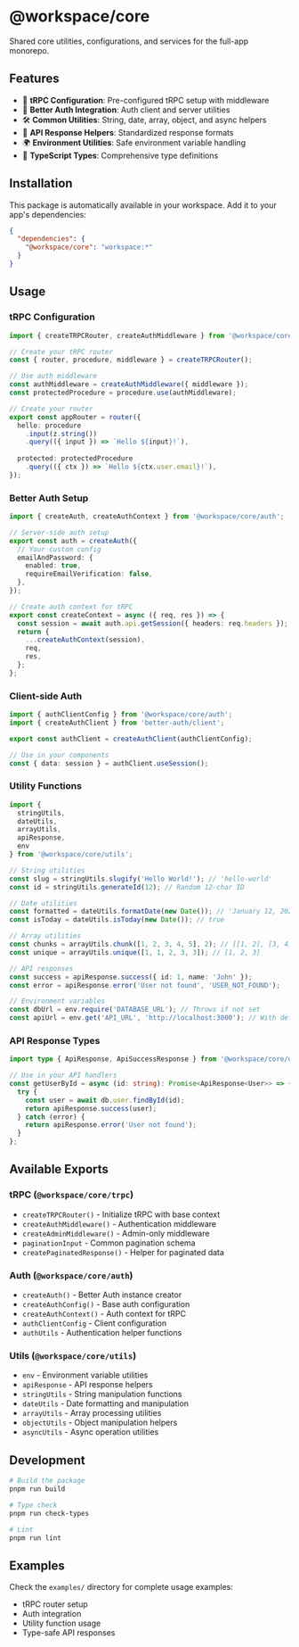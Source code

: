 # @workspace/core

Shared core utilities, configurations, and services for the full-app monorepo.

## Features

- 🔧 **tRPC Configuration**: Pre-configured tRPC setup with middleware
- 🔐 **Better Auth Integration**: Auth client and server utilities
- 🛠️ **Common Utilities**: String, date, array, object, and async helpers
- 📡 **API Response Helpers**: Standardized response formats
- 🌍 **Environment Utilities**: Safe environment variable handling
- 📝 **TypeScript Types**: Comprehensive type definitions

## Installation

This package is automatically available in your workspace. Add it to your app's dependencies:

```json
{
  "dependencies": {
    "@workspace/core": "workspace:*"
  }
}
```

## Usage

### tRPC Configuration

```typescript
import { createTRPCRouter, createAuthMiddleware } from '@workspace/core/trpc';

// Create your tRPC router
const { router, procedure, middleware } = createTRPCRouter();

// Use auth middleware
const authMiddleware = createAuthMiddleware({ middleware });
const protectedProcedure = procedure.use(authMiddleware);

// Create your router
export const appRouter = router({
  hello: procedure
    .input(z.string())
    .query(({ input }) => `Hello ${input}!`),
    
  protected: protectedProcedure
    .query(({ ctx }) => `Hello ${ctx.user.email}!`),
});
```

### Better Auth Setup

```typescript
import { createAuth, createAuthContext } from '@workspace/core/auth';

// Server-side auth setup
export const auth = createAuth({
  // Your custom config
  emailAndPassword: {
    enabled: true,
    requireEmailVerification: false,
  },
});

// Create auth context for tRPC
export const createContext = async ({ req, res }) => {
  const session = await auth.api.getSession({ headers: req.headers });
  return {
    ...createAuthContext(session),
    req,
    res,
  };
};
```

### Client-side Auth

```typescript
import { authClientConfig } from '@workspace/core/auth';
import { createAuthClient } from 'better-auth/client';

export const authClient = createAuthClient(authClientConfig);

// Use in your components
const { data: session } = authClient.useSession();
```

### Utility Functions

```typescript
import { 
  stringUtils, 
  dateUtils, 
  arrayUtils, 
  apiResponse,
  env 
} from '@workspace/core/utils';

// String utilities
const slug = stringUtils.slugify('Hello World!'); // 'hello-world'
const id = stringUtils.generateId(12); // Random 12-char ID

// Date utilities
const formatted = dateUtils.formatDate(new Date()); // 'January 12, 2025'
const isToday = dateUtils.isToday(new Date()); // true

// Array utilities
const chunks = arrayUtils.chunk([1, 2, 3, 4, 5], 2); // [[1, 2], [3, 4], [5]]
const unique = arrayUtils.unique([1, 1, 2, 3, 3]); // [1, 2, 3]

// API responses
const success = apiResponse.success({ id: 1, name: 'John' });
const error = apiResponse.error('User not found', 'USER_NOT_FOUND');

// Environment variables
const dbUrl = env.require('DATABASE_URL'); // Throws if not set
const apiUrl = env.get('API_URL', 'http://localhost:3000'); // With default
```

### API Response Types

```typescript
import type { ApiResponse, ApiSuccessResponse } from '@workspace/core/utils';

// Use in your API handlers
const getUserById = async (id: string): Promise<ApiResponse<User>> => {
  try {
    const user = await db.user.findById(id);
    return apiResponse.success(user);
  } catch (error) {
    return apiResponse.error('User not found');
  }
};
```

## Available Exports

### tRPC (`@workspace/core/trpc`)
- `createTRPCRouter()` - Initialize tRPC with base context
- `createAuthMiddleware()` - Authentication middleware
- `createAdminMiddleware()` - Admin-only middleware
- `paginationInput` - Common pagination schema
- `createPaginatedResponse()` - Helper for paginated data

### Auth (`@workspace/core/auth`)
- `createAuth()` - Better Auth instance creator
- `createAuthConfig()` - Base auth configuration
- `createAuthContext()` - Auth context for tRPC
- `authClientConfig` - Client configuration
- `authUtils` - Authentication helper functions

### Utils (`@workspace/core/utils`)
- `env` - Environment variable utilities
- `apiResponse` - API response helpers
- `stringUtils` - String manipulation functions
- `dateUtils` - Date formatting and manipulation
- `arrayUtils` - Array processing utilities
- `objectUtils` - Object manipulation helpers
- `asyncUtils` - Async operation utilities

## Development

```bash
# Build the package
pnpm run build

# Type check
pnpm run check-types

# Lint
pnpm run lint
```

## Examples

Check the `examples/` directory for complete usage examples:
- tRPC router setup
- Auth integration
- Utility function usage
- Type-safe API responses
